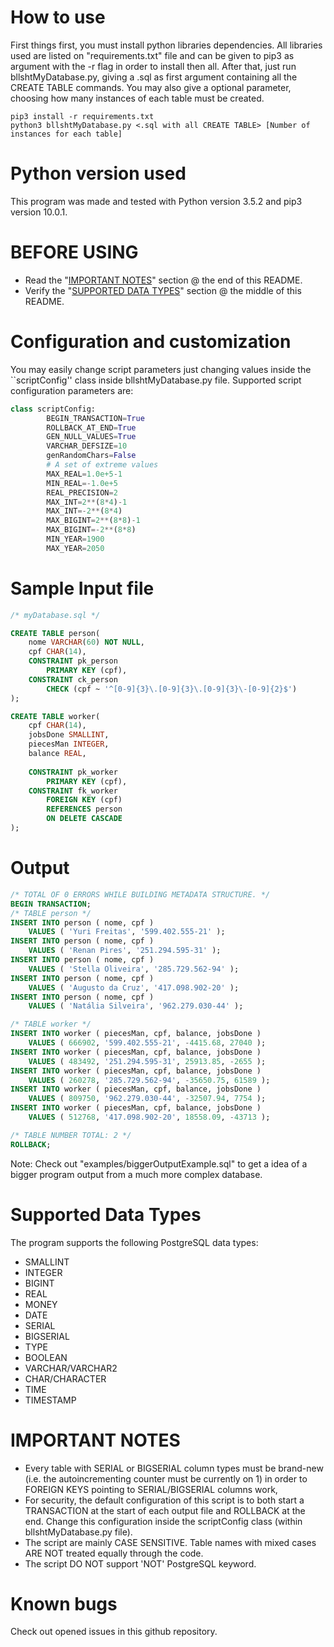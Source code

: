 # How to use
First things first, you must install python libraries dependencies. All libraries used are listed on "requirements.txt" file and can be given to pip3 as argument with the -r flag in order to install then all. After that, just run bllshtMyDatabase.py, giving a .sql as first argument containing all the CREATE TABLE commands. You may also give a optional parameter, choosing how many instances of each table must be created.
```
pip3 install -r requirements.txt
python3 bllshtMyDatabase.py <.sql with all CREATE TABLE> [Number of instances for each table]
```

# Python version used
This program was made and tested with Python version 3.5.2 and pip3 version 10.0.1.

# BEFORE USING
- Read the "[IMPORTANT NOTES](#important-notes)" section @ the end of this README.
- Verify the "[SUPPORTED DATA TYPES](#supported-data-types)" section @ the middle of this README.

# Configuration and customization
You may easily change script parameters just changing values inside the ``scriptConfig'' class inside bllshtMyDatabase.py file.
Supported script configuration parameters are:
```python
class scriptConfig:
        BEGIN_TRANSACTION=True
        ROLLBACK_AT_END=True
        GEN_NULL_VALUES=True
        VARCHAR_DEFSIZE=10
        genRandomChars=False
        # A set of extreme values
        MAX_REAL=1.0e+5-1
        MIN_REAL=-1.0e+5
        REAL_PRECISION=2
        MAX_INT=2**(8*4)-1
        MAX_INT=-2**(8*4)
        MAX_BIGINT=2**(8*8)-1
        MAX_BIGINT=-2**(8*8)
        MIN_YEAR=1900
        MAX_YEAR=2050
```
# Sample Input file
```sql
/* myDatabase.sql */

CREATE TABLE person(
	nome VARCHAR(60) NOT NULL,
	cpf CHAR(14),
	CONSTRAINT pk_person
		PRIMARY KEY (cpf),
	CONSTRAINT ck_person
		CHECK (cpf ~ '^[0-9]{3}\.[0-9]{3}\.[0-9]{3}\-[0-9]{2}$')
);

CREATE TABLE worker(
	cpf CHAR(14),
	jobsDone SMALLINT,
	piecesMan INTEGER,
	balance REAL,
	
	CONSTRAINT pk_worker
		PRIMARY KEY (cpf),
	CONSTRAINT fk_worker
		FOREIGN KEY (cpf)
		REFERENCES person
		ON DELETE CASCADE
);
```

# Output
```sql
/* TOTAL OF 0 ERRORS WHILE BUILDING METADATA STRUCTURE. */
BEGIN TRANSACTION;
/* TABLE person */
INSERT INTO person ( nome, cpf )
	VALUES ( 'Yuri Freitas', '599.402.555-21' );
INSERT INTO person ( nome, cpf )
	VALUES ( 'Renan Pires', '251.294.595-31' );
INSERT INTO person ( nome, cpf )
	VALUES ( 'Stella Oliveira', '285.729.562-94' );
INSERT INTO person ( nome, cpf )
	VALUES ( 'Augusto da Cruz', '417.098.902-20' );
INSERT INTO person ( nome, cpf )
	VALUES ( 'Natália Silveira', '962.279.030-44' );

/* TABLE worker */
INSERT INTO worker ( piecesMan, cpf, balance, jobsDone )
	VALUES ( 666902, '599.402.555-21', -4415.68, 27040 );
INSERT INTO worker ( piecesMan, cpf, balance, jobsDone )
	VALUES ( 483492, '251.294.595-31', 25913.85, -2655 );
INSERT INTO worker ( piecesMan, cpf, balance, jobsDone )
	VALUES ( 260278, '285.729.562-94', -35650.75, 61589 );
INSERT INTO worker ( piecesMan, cpf, balance, jobsDone )
	VALUES ( 809750, '962.279.030-44', -32507.94, 7754 );
INSERT INTO worker ( piecesMan, cpf, balance, jobsDone )
	VALUES ( 512768, '417.098.902-20', 18558.09, -43713 );

/* TABLE NUMBER TOTAL: 2 */
ROLLBACK;
```

Note: Check out "examples/biggerOutputExample.sql" to get a idea of a bigger program output from a much more complex database.

# Supported Data Types
The program supports the following PostgreSQL data types:
- SMALLINT
- INTEGER
- BIGINT
- REAL
- MONEY
- DATE
- SERIAL
- BIGSERIAL
- TYPE
- BOOLEAN
- VARCHAR/VARCHAR2
- CHAR/CHARACTER
- TIME
- TIMESTAMP

# IMPORTANT NOTES
- Every table with SERIAL or BIGSERIAL column types must be brand-new (i.e. the autoincrementing counter must be currently on 1) in order to FOREIGN KEYS pointing to SERIAL/BIGSERIAL columns work,
- For security, the default configuration of this script is to both start a TRANSACTION at the start of each output file and ROLLBACK at the end. Change this configuration inside the scriptConfig class (within bllshtMyDatabase.py file).
- The script are mainly CASE SENSITIVE. Table names with mixed cases ARE NOT treated equally through the code.
- The script DO NOT support 'NOT' PostgreSQL keyword.

# Known bugs
Check out opened issues in this github repository.
